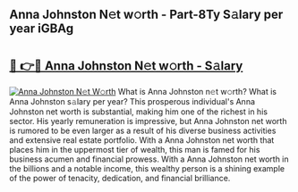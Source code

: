 ## Anna Johnston N𝚎t w𝚘rth - Part-8Ty S𝚊lary per year iGBAg

# <h2><a href="http://gc1wwz.nevu.top/?p=Anna+Johnston">🔗 👉🔴 Anna Johnston N𝚎t w𝚘rth - S𝚊lary</a></h2>

[![Anna Johnston N𝚎t W𝚘rth](https://i.imgur.com/Oavwk0R.jpeg)](http://gc1wwz.nevu.top/?p=Anna+Johnston)
What is Anna Johnston n𝚎t w𝚘rth? What is Anna Johnston s𝚊lary per year?
This prosperous individual's Anna Johnston net worth is substantial, making him one of the richest in his sector. His yearly remuneration is impressive, but Anna Johnston net worth is rumored to be even larger as a result of his diverse business activities and extensive real estate portfolio. With a Anna Johnston net worth that places him in the uppermost tier of wealth, this man is famed for his business acumen and financial prowess. With a Anna Johnston net worth in the billions and a notable income, this wealthy person is a shining example of the power of tenacity, dedication, and financial brilliance.

